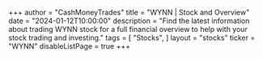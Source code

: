 +++
author = "CashMoneyTrades"
title = "WYNN | Stock and Overview"
date = "2024-01-12T10:00:00"
description = "Find the latest information about trading WYNN stock for a full financial overview to help with your stock trading and investing."
tags = [
   "Stocks",
]
layout = "stocks"
ticker = "WYNN"
disableListPage = true
+++
